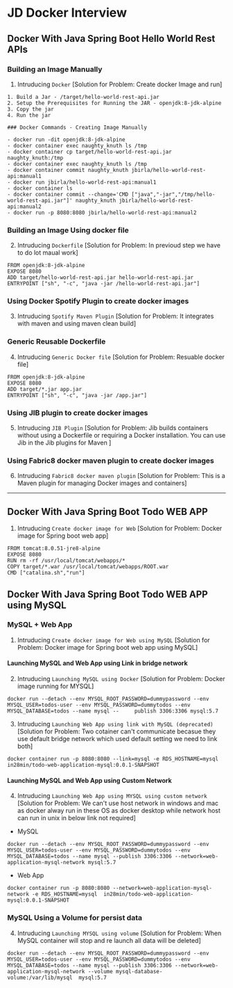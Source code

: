 # JD Docker Interview

## Docker With Java Spring Boot Hello World Rest APIs
### Building an Image Manually
 1. Intruducing ``` Docker ``` [Solution for Problem: Create docker Image and run]
 ```
 1. Build a Jar - /target/hello-world-rest-api.jar
2. Setup the Prerequisites for Running the JAR - openjdk:8-jdk-alpine
3. Copy the jar
4. Run the jar

### Docker Commands - Creating Image Manually

- docker run -dit openjdk:8-jdk-alpine
- docker container exec naughty_knuth ls /tmp
- docker container cp target/hello-world-rest-api.jar naughty_knuth:/tmp
- docker container exec naughty_knuth ls /tmp
- docker container commit naughty_knuth jbirla/hello-world-rest-api:manual1
- docker run jbirla/hello-world-rest-api:manual1
- docker container ls
- docker container commit --change='CMD ["java","-jar","/tmp/hello-world-rest-api.jar"]' naughty_knuth jbirla/hello-world-rest-api:manual2
- docker run -p 8080:8080 jbirla/hello-world-rest-api:manual2
 
 ```
 ### Building an Image Using docker file 
  2. Intruducing ``` Dockerfile ``` [Solution for Problem: In previoud step we have to do lot maual work]
  ```
  FROM openjdk:8-jdk-alpine
EXPOSE 8080
ADD target/hello-world-rest-api.jar hello-world-rest-api.jar
ENTRYPOINT ["sh", "-c", "java -jar /hello-world-rest-api.jar"]
  ```
 ### Using Docker Spotify Plugin to create docker images
  3. Intruducing ``` Spotify Maven Plugin ``` [Solution for Problem: It integrates with maven and using maven clean build]

 ### Generic Reusable Dockerfile
  4. Intruducing ``` Generic Docker file ``` [Solution for Problem: Resuable docker file]
  ```
  FROM openjdk:8-jdk-alpine
EXPOSE 8080
ADD target/*.jar app.jar
ENTRYPOINT ["sh", "-c", "java -jar /app.jar"]
```
 ### Using JIB plugin to create docker images
  5. Intruducing ``` JIB Plugin ``` [Solution for Problem: Jib builds containers without using a Dockerfile or requiring a Docker installation. You can use Jib in the Jib plugins for Maven ]

 ### Using Fabric8 docker maven plugin to create docker images
  6. Intruducing ``` Fabric8 docker maven plugin ``` [Solution for Problem:  This is a Maven plugin for managing Docker images and containers]

----
## Docker With Java Spring Boot Todo WEB APP
  1. Intruducing ``` Create docker image for Web ``` [Solution for Problem:  Docker image for Spring boot web app]
```
FROM tomcat:8.0.51-jre8-alpine
EXPOSE 8080
RUN rm -rf /usr/local/tomcat/webapps/*
COPY target/*.war /usr/local/tomcat/webapps/ROOT.war
CMD ["catalina.sh","run"]
```
## Docker With Java Spring Boot Todo WEB APP using MySQL

### MySQL + Web App

  1. Intruducing ``` Create docker image for Web using MySQL ``` [Solution for Problem:  Docker image for Spring boot web app using MySQL]

#### Launching MySQL and Web App using Link in bridge network

2. Intruducing ``` Launching MySQL using Docker ``` [Solution for Problem:  Docker image running for MYSQL]
  
```
docker run --detach --env MYSQL_ROOT_PASSWORD=dummypassword --env MYSQL_USER=todos-user --env MYSQL_PASSWORD=dummytodos --env MYSQL_DATABASE=todos --name mysql --     publish 3306:3306 mysql:5.7
```

 3. Intruducing ``` Launching Web App using link with MySQL (deprecated) ``` [Solution for Problem:  Two cotainer can't communicate becasue they use default bridge network which used default setting we need to link both]
 
 ```
 docker container run -p 8080:8080 --link=mysql -e RDS_HOSTNAME=mysql  in28min/todo-web-application-mysql:0.0.1-SNAPSHOT
 ```
 #### Launching MySQL and Web App using Custom Network
 

 4. Intruducing ``` Launching Web App using MYSQL using custom network ``` [Solution for Problem: We can't use host network in windows and mac as docker alway run in these OS as docker desktop while network host can run in unix in below link not required]
 * MySQL
```
docker run --detach --env MYSQL_ROOT_PASSWORD=dummypassword --env MYSQL_USER=todos-user --env MYSQL_PASSWORD=dummytodos --env MYSQL_DATABASE=todos --name mysql --publish 3306:3306 --network=web-application-mysql-network mysql:5.7
```
* Web App 
```
docker container run -p 8080:8080 --network=web-application-mysql-network -e RDS_HOSTNAME=mysql  in28min/todo-web-application-mysql:0.0.1-SNAPSHOT
```

### MySQL Using a Volume for persist data

 4. Intruducing ``` Launching MYSQL using volume ``` [Solution for Problem: When MySQL container will stop and re launch all data will be deleted]
```
docker run --detach --env MYSQL_ROOT_PASSWORD=dummypassword --env MYSQL_USER=todos-user --env MYSQL_PASSWORD=dummytodos --env MYSQL_DATABASE=todos --name mysql --publish 3306:3306 --network=web-application-mysql-network --volume mysql-database-volume:/var/lib/mysql  mysql:5.7
```

